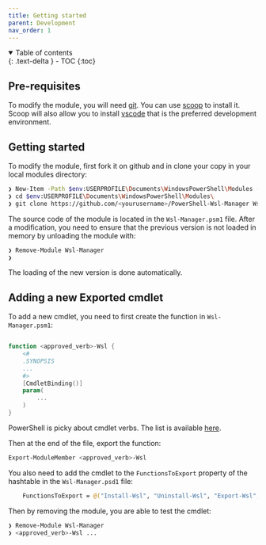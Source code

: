 ```yaml
---
title: Getting started
parent: Development
nav_order: 1
---
```


<!-- markdownlint-disable MD033 -->
<details open markdown="block">
  <summary>Table of contents</summary>{: .text-delta }
- TOC
{:toc}
</details>
<!-- markdownlint-enable MD033 -->

## Pre-requisites

To modify the module, you will need [git]. You can use [scoop] to install it.
Scoop will also allow you to install [vscode] that is the preferred development
environment.

## Getting started

To modify the module, first fork it on github and in clone your copy in your
local modules directory:

```bash
❯ New-Item -Path $env:USERPROFILE\Documents\WindowsPowerShell\Modules -Force | Out-Null
❯ cd $env:USERPROFILE\Documents\WindowsPowerShell\Modules\
❯ git clone https://github.com/<yourusername>/PowerShell-Wsl-Manager Wsl-Manager
```

The source code of the module is located in the `Wsl-Manager.psm1` file. After a
modification, you need to ensure that the previous version is not loaded in
memory by unloading the module with:

```bash
❯ Remove-Module Wsl-Manager
❯
```

The loading of the new version is done automatically.

## Adding a new Exported cmdlet

To add a new cmdlet, you need to first create the function in
`Wsl-Manager.psm1`:

```powershell

function <approved_verb>-Wsl {
    <#
    .SYNOPSIS
    ...
    #>
    [CmdletBinding()]
    param(
        ...
    )
}
```

PowerShell is picky about cmdlet verbs. The list is available
[here](https://learn.microsoft.com/en-us/powershell/scripting/developer/cmdlet/approved-verbs-for-windows-powershell-commands?view=powershell-7.3).

Then at the end of the file, export the function:

```bash
Export-ModuleMember <approved_verb>-Wsl
```

You also need to add the cmdlet to the `FunctionsToExport` property of the
hashtable in the `Wsl-Manager.psd1` file:

```bash
    FunctionsToExport = @("Install-Wsl", "Uninstall-Wsl", "Export-Wsl", "Get-WslRootFS", "Get-Wsl", "Invoke-Wsl", "<approved_verb>-Wsl")
```

Then by removing the module, you are able to test the cmdlet:

```bash
❯ Remove-Module Wsl-Manager
❯ <approved_verb>-Wsl ...
```

[git]: https://git-scm.com/download/win
[scoop]: https://scoop.sh/
[vscode]: https://code.visualstudio.com/

